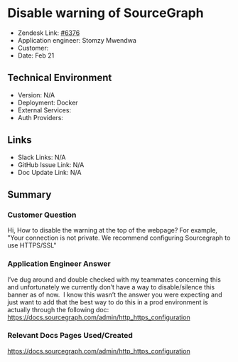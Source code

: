 # Disable warning of SourceGraph <!-- Ticket Title  Hint: include keywords to make it searchable -->

- Zendesk Link: [#6376](https://sourcegraph.zendesk.com/agent/tickets/6376)
- Application engineer: Stomzy Mwendwa
- Customer: <!-- Redact if this contains personally identifying information -->
- Date: Feb 21

<!-- Data populated from integration, speak to Ben Gordon or Michael Bali if not working -->
<!-- During Internal team trial, fill missing data manually (we are waiting for all data to sync) -->

## Technical Environment
- Version: ​N/A
- Deployment: Docker
- External Services:
- Auth Providers:


## Links
<!-- Data for application engineer manual entry -->
- Slack Links: N/A
- GitHub Issue Link: N/A
- Doc Update Link: N/A

## Summary
### Customer Question
Hi, How to disable the warning at the top of the webpage?
For example, "Your connection is not private. We recommend configuring Sourcegraph to use HTTPS/SSL"

### Application Engineer Answer
I’ve dug around and double checked with my teammates concerning this and unfortunately we currently don’t have a way to disable/silence this banner as of now. 
I know this wasn’t the answer you were expecting and just want to add that the best way to do this in a prod environment is actually through the following doc: https://docs.sourcegraph.com/admin/http_https_configuration
### Relevant Docs Pages Used/Created
https://docs.sourcegraph.com/admin/http_https_configuration

